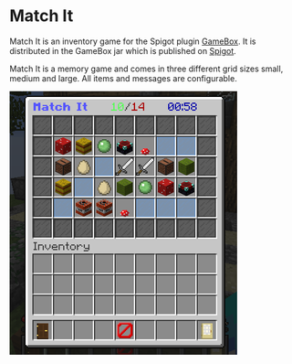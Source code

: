 # Match It

Match It is an inventory game for the Spigot plugin [GameBox]. It is distributed in the GameBox jar which is published on [Spigot](https://www.spigotmc.org/resources/37273/).

Match It is a memory game and comes in three different grid sizes small, medium and large. All items and messages are configurable.

![medium match it game](medium_game.png "Half finished, medium MatchIt game")

[GameBox]: https://github.com/NiklasEi/GameBox